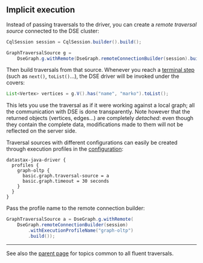 ## Implicit execution

Instead of passing traversals to the driver, you can create a *remote traversal source* connected to
the DSE cluster:

```java
CqlSession session = CqlSession.builder().build();

GraphTraversalSource g =
    DseGraph.g.withRemote(DseGraph.remoteConnectionBuilder(session).build());
```

Then build traversals from that source. Whenever you reach a [terminal step] \(such as `next()`,
`toList()`...), the DSE driver will be invoked under the covers:

```java
List<Vertex> vertices = g.V().has("name", "marko").toList();
```

This lets you use the traversal as if it were working against a local graph; all the communication
with DSE is done transparently. Note however that the returned objects (vertices, edges...) are
completely *detached*: even though they contain the complete data, modifications made to them will
not be reflected on the server side.

Traversal sources with different configurations can easily be created through execution profiles in
the [configuration](../../../../configuration/):

```
datastax-java-driver {
  profiles {
    graph-oltp {
      basic.graph.traversal-source = a
      basic.graph.timeout = 30 seconds
    }
  }
}
```

Pass the profile name to the remote connection builder:

```java
GraphTraversalSource a = DseGraph.g.withRemote(
    DseGraph.remoteConnectionBuilder(session)
        .withExecutionProfileName("graph-oltp")
        .build());
```

-----

See also the [parent page](../) for topics common to all fluent traversals. 

[terminal step]: http://tinkerpop.apache.org/docs/current/reference/#terminal-steps
